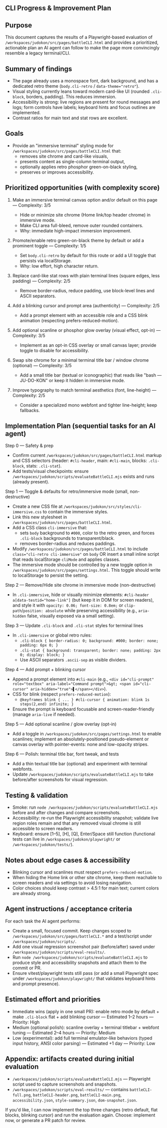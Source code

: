 ## CLI Progress & Improvement Plan

Purpose
-------
This document captures the results of a Playwright-based evaluation of `/workspaces/judokon/src/pages/battleCLI.html` and provides a prioritized, actionable plan an AI agent can follow to make the page more convincingly resemble a legacy terminal/CLI.

Summary of findings
-------------------
- The page already uses a monospace font, dark background, and has a dedicated retro theme (`body.cli-retro` / `data-theme="retro"`).
- Visual styling currently leans toward modern card-like UI (rounded `.cli-block`, borders, padding). This reduces immersion.
- Accessibility is strong: live regions are present for round messages and logs; form controls have labels; keyboard hints and focus outlines are implemented.
- Contrast ratios for main text and stat rows are excellent.

Goals
-----
- Provide an "immersive terminal" styling mode for `/workspaces/judokon/src/pages/battleCLI.html` that:
  - removes site chrome and card-like visuals,
  - presents content as single-column terminal output,
  - optionally applies retro phosphor green-on-black styling,
  - preserves or improves accessibility.

Prioritized opportunities (with complexity score)
------------------------------------------------
1) Make an immersive terminal canvas option and/or default on this page — Complexity: 3/5
	- Hide or minimize site chrome (Home link/top header chrome) in immersive mode.
	- Make CLI area full-bleed, remove outer rounded containers.
	- Why: immediate high-impact immersion improvement.

2) Promote/enable retro green-on-black theme by default or add a prominent toggle — Complexity: 1/5
	- Set `body.cli-retro` by default for this route or add a UI toggle that persists via localStorage.
	- Why: low effort, high character return.

3) Replace card-like stat rows with plain terminal lines (square edges, less padding) — Complexity: 2/5
	- Remove border-radius, reduce padding, use block-level lines and ASCII separators.

4) Add a blinking cursor and prompt area (authenticity) — Complexity: 2/5
	- Add a prompt element with an accessible role and a CSS blink animation (respecting prefers-reduced-motion).

5) Add optional scanline or phosphor glow overlay (visual effect, opt-in) — Complexity: 3/5
	- Implement as an opt-in CSS overlay or small canvas layer; provide toggle to disable for accessibility.

6) Swap site chrome for a minimal terminal title bar / window chrome (optional) — Complexity: 3/5
	- Add a small title bar (textual or iconographic) that reads like "bash — JU-DO-KON" or keep it hidden in immersive mode.

7) Improve typography to match terminal aesthetics (font, line-height) — Complexity: 2/5
	- Consider a specialized mono webfont and tighter line-height; keep fallbacks.

Implementation Plan (sequential tasks for an AI agent)
---------------------------------------------------
Step 0 — Safety & prep
- Confirm current `/workspaces/judokon/src/pages/battleCLI.html` markup and CSS selectors (header: `#cli-header`, main: `#cli-main`, blocks: `.cli-block`, stats: `.cli-stat`).
- Add tests/visual checkpoints: ensure `/workspaces/judokon/scripts/evaluateBattleCLI.mjs` exists and runs (already present).

Step 1 — Toggle & defaults for retro/immersive mode (small, non-destructive)
- Create a new CSS file at `/workspaces/judokon/src/styles/cli-immersive.css` to contain the immersive styles.
- Link this new stylesheet in `/workspaces/judokon/src/pages/battleCLI.html`.
- Add a CSS class `cli-immersive` that:
  - sets `body` background to `#000`, color to the retro green, and forces `.cli-block` backgrounds to transparent/black.
  - removes border-radius and reduces paddings.
- Modify `/workspaces/judokon/src/pages/battleCLI.html` to include `class="cli-retro cli-immersive"` on `body` OR insert a small inline script that reads localStorage `cliMode` and applies classes.
- The immersive mode should be controlled by a new toggle option in `/workspaces/judokon/src/pages/settings.html`. This toggle should write to localStorage to persist the setting.

Step 2 — Remove/Hide site chrome in immersive mode (non-destructive)
- In `.cli-immersive`, hide or visually minimize elements: `#cli-header a[data-testid="home-link"]` (but keep it in DOM for screen readers), and style it with `opacity: 0.06; font-size: 0.8em;` or `clip-path`/`position: absolute` while preserving accessibility (e.g., `aria-hidden` false, visually exposed via a small setting).

Step 3 — Update `.cli-block` and `.cli-stat` styles for terminal lines
- In `.cli-immersive` or global retro rules:
  - `.cli-block { border-radius: 0; background: #000; border: none; padding: 6px 0; }`
  - `.cli-stat { background: transparent; border: none; padding: 2px 0; display: block; }`
  - Use ASCII separators `.ascii-sep` as visible dividers.

Step 4 — Add prompt + blinking cursor
- Append a prompt element into `#cli-main` (e.g., `<div id="cli-prompt" role="textbox" aria-label="Command prompt">&gt; <span id="cli-cursor" aria-hidden="true">▌</span></div>`).
- CSS for blink (respect `prefers-reduced-motion`):
  - `@keyframes blink { ... } #cli-cursor { animation: blink 1s steps(2,end) infinite; }`
- Ensure the prompt is keyboard focusable and screen-reader-friendly (manage `aria-live` if needed).

Step 5 — Add optional scanline / glow overlay (opt-in)
- Add a toggle in `/workspaces/judokon/src/pages/settings.html` to enable scanlines; implement an absolutely-positioned pseudo-element or canvas overlay with pointer-events: none and low-opacity stripes.

Step 6 — Polish: terminal title bar, font tweak, and tests
- Add a thin textual title bar (optional) and experiment with terminal webfonts.
- Update `/workspaces/judokon/scripts/evaluateBattleCLI.mjs` to take before/after screenshots for visual regression.

Testing & validation
--------------------
- Smoke: run `node /workspaces/judokon/scripts/evaluateBattleCLI.mjs` before and after changes and compare screenshots.
- Accessibility: re-run the Playwright accessibility snapshot; validate live region roles remain and that any removed visual chrome is still accessible to screen readers.
- Keyboard: ensure [1–5], [H], [Q], Enter/Space still function (functional tests can live in `/workspaces/judokon/playwright/` or `/workspaces/judokon/tests/`).

Notes about edge cases & accessibility
-------------------------------------
- Blinking cursor and scanlines must respect `prefers-reduced-motion`.
- When hiding the Home link or other site chrome, keep them reachable to screen readers and via settings to avoid losing navigation.
- Color choices should keep contrast > 4.5:1 for main text; current colors are already strong.

Agent instructions / acceptance criteria
---------------------------------------
For each task the AI agent performs:
- Create a small, focused commit. Keep changes scoped to `/workspaces/judokon/src/pages/battleCLI.*` and a test/script under `/workspaces/judokon/scripts/`.
- Add one visual regression screenshot pair (before/after) saved under `/workspaces/judokon/scripts/eval-results/`.
- Run `node /workspaces/judokon/scripts/evaluateBattleCLI.mjs` to produce style and accessibility snapshots and attach them to the commit or PR.
- Ensure vitest/playwright tests still pass (or add a small Playwright spec under `/workspaces/judokon/playwright/` that validates keyboard hints and prompt presence).

Estimated effort and priorities
------------------------------
- Immediate wins (apply in one small PR): enable retro mode by default + make `.cli-block` flat + add blinking cursor — Estimated 1–2 hours — Priority: High
- Medium (optional polish): scanline overlay + terminal titlebar + webfont tuning — Estimated 2–4 hours — Priority: Medium
- Low (experimental): add full terminal emulator-like behaviors (typed input history, ANSI color parsing) — Estimated +1 day — Priority: Low

Appendix: artifacts created during initial evaluation
----------------------------------------------------
- `/workspaces/judokon/scripts/evaluateBattleCLI.mjs` — Playwright script used to capture screenshots and snapshots.
- `/workspaces/judokon/scripts/eval-results/` — contains `battleCLI-full.png`, `battleCLI-header.png`, `battleCLI-main.png`, `accessibility.json`, `style-summary.json`, `dom-snapshot.json`.

If you'd like, I can now implement the top three changes (retro default, flat blocks, blinking cursor) and run the evaluation again. Choose: implement now, or generate a PR patch for review.